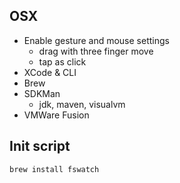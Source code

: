 ## OSX

* Enable gesture and mouse settings
    * drag with three finger move
    * tap as click
* XCode & CLI
* Brew
* SDKMan
    * jdk, maven, visualvm
* VMWare Fusion


## Init script
```
brew install fswatch

```